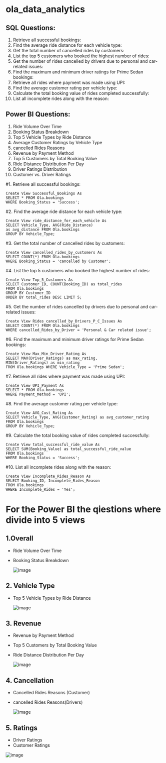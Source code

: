 # ola_data_analytics
## SQL Questions:

1. Retrieve all successful bookings:
2. Find the average ride distance for each vehicle type:
3. Get the total number of cancelled rides by customers:
4. List the top 5 customers who booked the highest number of rides:
5. Get the number of rides cancelled by drivers due to personal and car-related issues:
6. Find the maximum and minimum driver ratings for Prime Sedan bookings:
7. Retrieve all rides where payment was made using UPI:
8. Find the average customer rating per vehicle type:
9. Calculate the total booking value of rides completed successfully:
10. List all incomplete rides along with the reason:

## Power BI Questions:

1. Ride Volume Over Time
2. Booking Status Breakdown
3. Top 5 Vehicle Types by Ride Distance
4. Average Customer Ratings by Vehicle Type
5. cancelled Rides Reasons
6. Revenue by Payment Method
7. Top 5 Customers by Total Booking Value
8. Ride Distance Distribution Per Day
9. Driver Ratings Distribution
10. Customer vs. Driver Ratings

#1. Retrieve all successful bookings:

    Create View Successful_Bookings As
    SELECT * FROM Ola.bookings
    WHERE Booking_Status = 'Success';

#2. Find the average ride distance for each vehicle type:

    Create View ride_distance_for_each_vehicle As
    SELECT Vehicle_Type, AVG(Ride_Distance)
    as avg_distance FROM Ola.bookings
    GROUP BY Vehicle_Type;

#3. Get the total number of cancelled rides by customers:

    Create View cancelled_rides_by_customers As
    SELECT COUNT(*) FROM Ola.bookings
    WHERE Booking_Status = 'cancelled by Customer';

#4. List the top 5 customers who booked the highest number of rides:

    Create View Top_5_Customers As
    SELECT Customer_ID, COUNT(Booking_ID) as total_rides
    FROM Ola.bookings
    GROUP BY Customer_ID
    ORDER BY total_rides DESC LIMIT 5;

 #5. Get the number of rides cancelled by drivers due to personal and car-related issues:
 
    Create View Rides_cancelled_by_Drivers_P_C_Issues As
    SELECT COUNT(*) FROM Ola.bookings
    WHERE cancelled_Rides_by_Driver = 'Personal & Car related issue';  

#6. Find the maximum and minimum driver ratings for Prime Sedan bookings:

    Create View Max_Min_Driver_Rating As
    SELECT MAX(Driver_Ratings) as max_rating,
    MIN(Driver_Ratings) as min_rating
    FROM Ola.bookings WHERE Vehicle_Type = 'Prime Sedan';

#7. Retrieve all rides where payment was made using UPI:

    Create View UPI_Payment As
    SELECT * FROM Ola.bookings
    WHERE Payment_Method = 'UPI';

#8. Find the average customer rating per vehicle type:

    Create View AVG_Cust_Rating As
    SELECT Vehicle_Type, AVG(Customer_Rating) as avg_customer_rating
    FROM Ola.bookings
    GROUP BY Vehicle_Type;

#9. Calculate the total booking value of rides completed successfully:

    Create View total_successful_ride_value As
    SELECT SUM(Booking_Value) as total_successful_ride_value
    FROM Ola.bookings
    WHERE Booking_Status = 'Success';

#10. List all incomplete rides along with the reason:

    Create View Incomplete_Rides_Reason As
    SELECT Booking_ID, Incomplete_Rides_Reason
    FROM Ola.bookings
    WHERE Incomplete_Rides = 'Yes';

# For the Power BI the qiestions where divide into 5 views
## 1.Overall
- Ride Volume Over Time
- Booking Status Breakdown
  
  ![image](https://github.com/user-attachments/assets/934f75d9-5d2c-487f-a2e1-7d88181a2863)

  
## 2. Vehicle Type
- Top 5 Vehicle Types by Ride Distance

  ![image](https://github.com/user-attachments/assets/b30f8ef3-e976-491a-ae6b-8dcb2fede14a)

## 3. Revenue
- Revenue by Payment Method
- Top 5 Customers by Total Booking Value
- Ride Distance Distribution Per Day

  ![image](https://github.com/user-attachments/assets/93af417f-7aa2-4fb1-9ad9-59bd6523ed76)

## 4. Cancellation
- Cancelled Rides Reasons (Customer)
- cancelled Rides Reasons(Drivers)

  ![image](https://github.com/user-attachments/assets/36d313f9-050d-4f05-9685-6b169c624226)

## 5. Ratings
- Driver Ratings
- Customer Ratings

![image](https://github.com/user-attachments/assets/a8c602ca-be14-4f68-832b-b8ba0f62539b)
